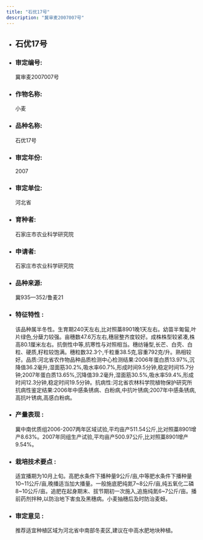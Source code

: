 ```yaml
---
title: "石优17号"
description: "冀审麦2007007号"
---
```

* ## 石优17号
* ###  审定编号:  
   冀审麦2007007号

*  ### 作物名称:  
   小麦

*   ###  品种名称: 
    石优17号

*   ### 审定年份: 
    2007

*   ### 审定单位:  
    河北省

*   ### 育种者:  
    石家庄市农业科学研究院

*   ### 申请者:  
    石家庄市农业科学研究院

*   ### 品种来源:  
    冀935—352/鲁麦21

*   ### 特征特性 : 
    该品种属半冬性。生育期240天左右,比对照藁8901晚1天左右。幼苗半匍匐,叶片绿色,分蘖力较强。亩穗数47.6万左右,穗层整齐度较好。成株株型较紧凑,株高80.1厘米左右。抗倒性中等,抗寒性与对照相当。穗纺锤型,长芒、白壳、白粒、硬质,籽粒较饱满。穗粒数32.3个,千粒重38.5克,容重792克/升。熟相较好。品质:河北省农作物品种品质检测中心检测结果:2006年蛋白质13.97%,沉降值36.2毫升,湿面筋30.2%,吸水率60.7%,形成时间9.5分钟,稳定时间15.7分钟;2007年蛋白质13.65%,沉降值39.2毫升,湿面筋30.5%,吸水率59.4%,形成时间12.3分钟,稳定时间19.5分钟。抗病性:河北省农林科学院植物保护研究所抗病性鉴定结果:2006年中感条锈病、白粉病,中抗叶锈病;2007年中感条锈病,高抗叶锈病,高感白粉病。

*   ### 产量表现 : 
    冀中南优质组2006-2007两年区域试验,平均亩产511.54公斤,比对照藁8901增产8.63%。2007年同组生产试验,平均亩产500.97公斤,比对照藁8901增产9.54%。

*   ### 栽培技术要点 : 
    适宜播期为10月上旬。高肥水条件下播种量9公斤/亩,中等肥水条件下播种量10~11公斤/亩,晚播适当加大播量。一般施底肥纯氮7~8公斤/亩,纯五氧化二磷8~10公斤/亩。追肥在起身期末、拔节期初一次施入,追施纯氮6~7公斤/亩。播前药剂拌种,以防治地下害虫及黑穗病。小麦抽穗后及时防治麦蚜。

*   ### 审定意见 : 
    推荐适宜种植区域为河北省中南部冬麦区,建议在中高水肥地块种植。
